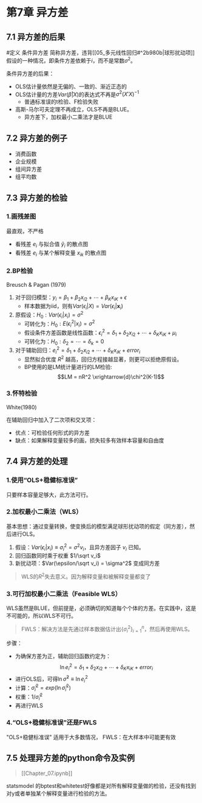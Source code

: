 # 第7章 异方差

## 7.1 异方差的后果
#定义 条件异方差
简称异方差，违背[[05_多元线性回归#^2b980b|球形扰动项]]假设的一种情况，即条件方差依赖于$i$，而不是常数$\sigma^2$。

条件异方差的后果：
- OLS估计量依然是无偏的、一致的、渐近正态的
- OLS估计量的方差$Var(\hat\beta|X)$的表达式不再是$\sigma^2(X'X)^{-1}$
	- 普通标准误的t检验、F检验失败
- 高斯-马尔可夫定理不再成立，OLS不再是BLUE。
	- 异方差下，加权最小二乘法才是BLUE
## 7.2 异方差的例子

- 消费函数
- 企业规模
- 组间异方差
- 组平均数
## 7.3 异方差的检验

### 1.画残差图
最直观，不严格
- 看残差 $e_i$ 与拟合值 $\hat y_i$ 的散点图
- 看残差 $e_i$ 与某个解释变量  $x_{ik}$ 的散点图
### 2.BP检验
Breusch & Pagan (1979)

1. 对于回归模型：$y_i = \beta_1+\beta_2 x_{i2}+\cdots+\beta_K x_{iK}+\epsilon$
	- 样本数据为iid，则有$Var(\epsilon_i|X)=Var(\epsilon_i|\mathbf x_i)$
2. 原假设：$H_0:Var(\epsilon_i | x_i) = \sigma^2$
	- 可转化为：$H_0:E(\epsilon_i^2 | x_i) = \sigma^2$
	- 假设条件方差函数是线性函数：$\epsilon_i^2=\delta_1+\delta_2x_{i2}+\cdots+\delta_K x_{iK}+\mu_i$
	- 可转化为：$H_0:\delta_2=\cdots=\delta_k=0$
3. 对于辅助回归：$e_i^2 = \delta_1+\delta_2x_{i2}+\cdots+\delta_K x_{iK}+error_i$
	- 显然拟合优度 $R^2$ 越高，回归方程接越显著，则更可以拒绝原假设。
	- BP使用的是LM统计量进行的LM检验:$$LM = nR^2 \xrightarrow{d}\chi^2(K-1)$$
### 3.怀特检验
White(1980)

在辅助回归中加入了二次项和交叉项：
- 优点：可检验任何形式的异方差
- 缺点：如果解释变量较多的画，损失较多有效样本容量和自由度
## 7.4 异方差的处理

### 1.使用“OLS+稳健标准误”
只要样本容量足够大，此方法可行。
### 2.加权最小二乘法（WLS）
基本思想：通过变量转换，使变换后的模型满足球形扰动项的假定（同方差），然后进行OLS。

1. 假设：$Var(\epsilon_i|x_i) \equiv \sigma_i^2 = \sigma^2 v_i$，且异方差因子 $v_i$ 已知。
2. 回归函数同时乘于权重 $1/\sqrt v_i$
3. 新扰动项：$Var(\epsilon/\sqrt v_i) = \sigma^2$ 变成同方差

> WLS的$R^2$失去意义。因为解释变量和被解释变量都变了
### 3.可行加权最小二乘法（Feasible WLS）
WLS虽然是BLUE，但前提是，必须确切的知道每个个体的方差。在实践中，这是不可能的，所以WLS不可行。

> FWLS：解决方法是先通过样本数据估计出$\lbrace \sigma_i^2 \rbrace_{i=1}^n$，然后再使用WLS。

步骤：
- 为确保方差为正，辅助回归函数约定为：$$\ln e_i^2=\delta_1+\delta_2x_{i2}+\cdots+\delta_K x_{iK}+error_i$$
- 进行OLS后，可得$\ln \hat\sigma^2 \equiv \ln e_i^2$
- 计算：$\hat\sigma_i^2 = exp(\ln \hat\sigma_i^2)$
- 权重：$1/\hat\sigma_i^2$
- 再进行WLS
### 4.“OLS+稳健标准误”还是FWLS

"OLS+稳健标准误" 适用于大多数情况，
FWLS：在大样本中可能更有效
## 7.5 处理异方差的python命令及实例

> [[Chapter_07.ipynb]]

statsmodel 的bptest和whitetest好像都是对所有解释变量做的检验，还没有找到对y或者单独某个解释变量进行检验的方法。